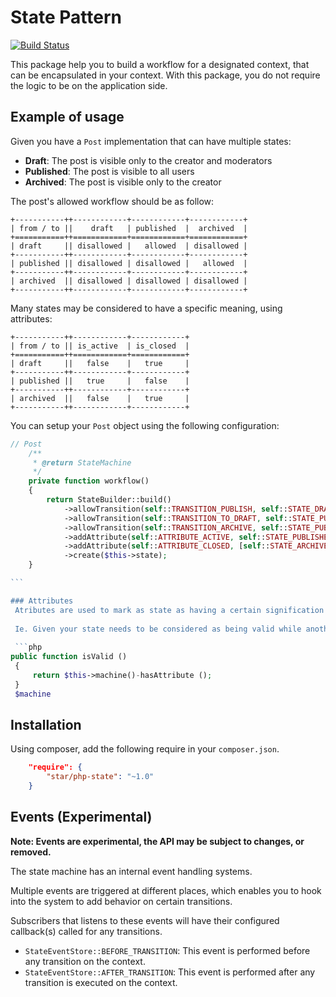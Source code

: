 # State Pattern

[![Build Status](https://travis-ci.org/yvoyer/php-state.svg?branch=master)](https://travis-ci.org/yvoyer/php-state)

This package help you to build a workflow for a designated context, that can be encapsulated in your context.
With this package, you do not require the logic to be on the application side.

## Example of usage

Given you have a `Post` implementation that can have multiple states:

* **Draft**: The post is visible only to the creator and moderators
* **Published**: The post is visible to all users
* **Archived**: The post is visible only to the creator

The post's allowed workflow should be as follow:

    +-----------++------------+------------+------------+
    | from / to ||    draft   | published  |  archived  |
    +===========++============+============+============+
    | draft     || disallowed |   allowed  | disallowed |
    +-----------++------------+------------+------------+
    | published || disallowed | disallowed |   allowed  | 
    +-----------++------------+------------+------------+
    | archived  || disallowed | disallowed | disallowed |
    +-----------++------------+------------+------------+

Many states may be considered to have a specific meaning, using attributes:

    +-----------++------------+------------+
    | from / to || is_active  | is_closed  |
    +===========++============+============+
    | draft     ||   false    |   true     |
    +-----------++------------+------------+
    | published ||   true     |   false    |
    +-----------++------------+------------+
    | archived  ||   false    |   true     |   
    +-----------++------------+------------+

You can setup your `Post` object using the following configuration:

```php
// Post
    /**
     * @return StateMachine
     */
    private function workflow()
    {
        return StateBuilder::build()
            ->allowTransition(self::TRANSITION_PUBLISH, self::STATE_DRAFT, self::STATE_PUBLISHED)
            ->allowTransition(self::TRANSITION_TO_DRAFT, self::STATE_PUBLISHED, self::STATE_DRAFT)
            ->allowTransition(self::TRANSITION_ARCHIVE, self::STATE_PUBLISHED, self::STATE_ARCHIVED)
            ->addAttribute(self::ATTRIBUTE_ACTIVE, self::STATE_PUBLISHED)
            ->addAttribute(self::ATTRIBUTE_CLOSED, [self::STATE_ARCHIVED, self::STATE_DRAFT])
            ->create($this->state);
    }

``` 

### Attributes
 Atributes are used to mark as state as having a certain signification to the context. 
 
 Ie. Given your state needs to be considered as being valid while another state should not, you just need to add the `is_valid`attribute to the states that needs it. In doing so, you'lol be able to add a method `isValid()` on your context that will be defined as follow:
 
 ```php
public function isValid ()
 {
     return $this->machine()-hasAttribute ();
 }
 $machine
 ```
 
## Installation

Using composer, add the following require in your `composer.json`.

```json 
    "require": {
        "star/php-state": "~1.0"
    }
```

## Events (Experimental)

**Note: Events are experimental, the API may be subject to changes, or removed.**

The state machine has an internal event handling systems.

Multiple events are triggered at different places, which enables you to hook into the system to add
behavior on certain transitions.

Subscribers that listens to these events will have their configured callback(s) called for any transitions.

* `StateEventStore::BEFORE_TRANSITION`: This event is performed before any transition on the context.
* `StateEventStore::AFTER_TRANSITION`: This event is performed after any transition is executed on the context.
